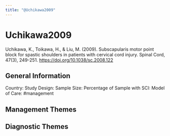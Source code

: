 ```yaml
---
title: "@Uchikawa2009"
---
```


# Uchikawa2009
Uchikawa, K., Toikawa, H., & Liu, M. (2009). Subscapularis motor point block for spastic shoulders in patients with cervical cord injury. Spinal Cord, 47(3), 249-251. https://doi.org/10.1038/sc.2008.122 

## General Information
Country: 
Study Design: 
Sample Size: 
Percentage of Sample with SCI:
Model of Care: #management 

## Management Themes


## Diagnostic Themes
